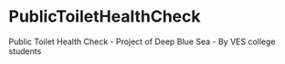 # PublicToiletHealthCheck
Public Toilet Health Check - Project of Deep Blue Sea - By VES college students
